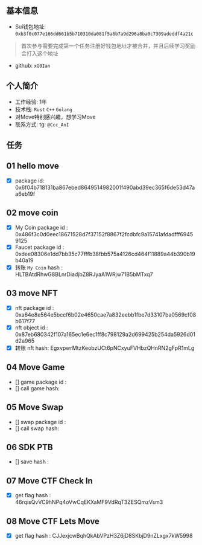 ## 基本信息
- Sui钱包地址: `0xb3f0c077e166dd661b5b710310da081f5a8b7a9d296a8ba0c7309adeddf4a21c`
> 首次参与需要完成第一个任务注册好钱包地址才被合并，并且后续学习奖励会打入这个地址
- github: `xG0Ian`

## 个人简介
- 工作经验: 1年
- 技术栈: `Rust` `C++` `Golang`
- 对Move特别感兴趣，想学习Move
- 联系方式: tg: `@Ccc_AnI` 

## 任务

##   01 hello move  
- [x] package id: 0x6f04b718131ba867ebed8649514982001f490abd39ec365f6de53d47aa6eb19f

##   02 move coin
- [x] My Coin package id : 0x486f3c0d0eec18671528d7f37152f8867f2fcdbfc9a15741afdadfff69459125
- [x] Faucet package id : 0xdee08306e1dd7bb35c77fffb38fbb575a4126cd464f11889a44b390b19b40a19
- [x] 转账 `My Coin` hash : HLTBAtdRhwG8BLnrDiadjbZ8RJyaA1WRjw71B5bMTxq7

##   03 move NFT
- [x] nft package id : 0xa64e8e564e5bccf6b02e4650cae7a832eebb1fbe7d33107ba0569cf08b617f77
- [x] nft object id : 0x87eb680342f107a165ec1e6ec1ff8c798129a2d699425b254da5926d01d2a965
- [x] 转账 nft  hash: EgxvpwrMtzKeobzUCt6pNCxyuFVHbzQHnRN2gFpR1mLg

##   04 Move Game
- [] game package id :
- [] call game hash:

##   05 Move Swap
- [] swap package id :
- [] call swap hash:

##   06 SDK PTB
- [] save hash :

##   07 Move CTF Check In
- [x] get flag hash : 46rqisQvVC9hNPq4oVwCqEKXaMF9VdRqT3ZESQmzVsm3

##   08 Move CTF Lets Move
- [x] get flag hash : CJJexjcwBqhQkAbVPzH3Z6jD8SKbjD9nZLxgx7kW5998